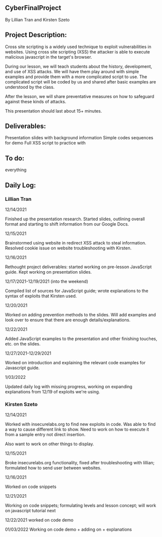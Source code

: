 ## CyberFinalProject
By Lillian Tran and Kirsten Szeto

## Project Description:
  Cross site scripting is a widely used technique to exploit vulnerabilities in websites. Using cross site scripting (XSS) the attacker is able to execute malicious javascript in the target's browser.

  During our lesson, we will teach students about the history, development, and use of XSS attacks. We will have them play around with simple examples and provide them with a more complicated script to use. The complicated script will be coded by us and shared after basic examples are understood by the class.

  After the lesson, we will share preventative measures on how to safeguard against these kinds of attacks.

  This presentation should last about 15+ minutes.

## Deliverables:
  Presentation slides with background information
  Simple codes sequences for demo
  Full XSS script to practice with

## To do:
  everything

## Daily Log:

### Lillian Tran
12/14/2021

Finished up the presentation research. Started slides, outlining overall format and starting to shift information from our Google Docs.

12/15/2021

Brainstormed using website in redirect XSS attack to steal information. Resolved cookie issue on website troubleshooting with Kirsten.

12/16/2021

Rethought project deliverables: started working on pre-lesson JavaScript guide. Kept working on presentation slides.


12/17/2021-12/19/2021 (into the weekend)

Compiled list of sources for JavaScript guide; wrote explanations to the syntax of exploits that Kirsten used.

12/20/2021

Worked on adding prevention methods to the slides. Will add examples and look over to ensure that there are enough details/explanations.

12/22/2021

Added JavaScript examples to the presentation and other finishing touches, etc. on the slides.

12/27/2021-12/29/2021

Worked on introduction and explaining the relevant code examples for Javascript guide.

1/03/2022

Updated daily log with missing progress, working on expanding explanations from 12/19 of exploits we're using.
### Kirsten Szeto

12/14/2021

Worked with insecurelabs.org to find new exploits in code. Was able to find a way to cause different link to show. Need to work on how to execute it from a sample entry not direct insertion.

Also want to work on other things to display.


12/15/2021

Broke insecurelabs.org functionality, fixed after troubleshooting with lillian; formulated how to send user between websites.

12/16/2021

Worked on code snippets

12/21/2021

Working on code snippets; formulating levels and lesson concept; will work on javascript tutorial next

12/22/2021
worked on code demo

01/03/2022
Working on code demo + adding on + explanations
